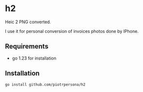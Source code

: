 # h2

Heic 2 PNG converted.

I use it for personal conversion of invoices photos done by IPhone.

## Requirements

- go 1.23 for installation

## Installation

```sh
go install github.com/piotrpersona/h2
```

